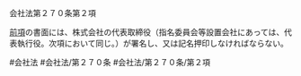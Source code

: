 会社法第２７０条第２項

[前項](会社法＿＿＿＿第２７０条第１項)の書面には、株式会社の代表取締役（指名委員会等設置会社にあっては、代表執行役。次項において同じ。）が署名し、又は記名押印しなければならない。

#会社法
#会社法/第２７０条
#会社法/第２７０条/第２項
